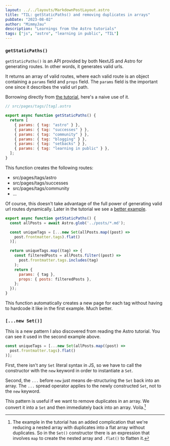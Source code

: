 ```yaml
---
layout: ../../layouts/MarkdownPostLayout.astro
title: "TIL: getStaticPaths() and removing duplicates in arrays"
pubDate: "2023-08-02"
author: "MimmyJau"
description: "Learnings from the Astro tutorials"
tags: ["js", "astro", "learning in public", "TIL"]
---
```


### `getStaticPaths()`

`getStaticPaths()` is an API provided by both NextJS and Astro for generating routes. In other words, it generates valid urls. 

It returns an array of valid routes, where each valid route is an object containing a `params` field and `props` field. The `params` field is the important one since it describes the valid url path. 

Borrowing directly from [the tutorial](https://docs.astro.build/en/tutorial/5-astro-api/2/#create-pages-dynamically), here's a naive use of it.

``` javascript
// src/pages/tags/[tag].astro

export async function getStaticPaths() {
  return [
    { params: { tag: "astro" } },
    { params: { tag: "successes" } },
    { params: { tag: "community" } },
    { params: { tag: "blogging" } },
    { params: { tag: "setbacks" } },
    { params: { tag: "learning in public" } },
  ];
}
```

This function creates the following routes:
- src/pages/tags/astro
- src/pages/tags/successes
- src/pages/tags/community
- ...

Of course, this doesn't take advantage of the full power of generating valid url routes dynamically. Later in the tutorial we see a [better example](https://docs.astro.build/en/tutorial/5-astro-api/2/#final-code-sample).

``` javascript
export async function getStaticPaths() {
  const allPosts = await Astro.glob('../posts/*.md');

  const uniqueTags = [...new Set(allPosts.map((post) => 
    post.frontmatter.tags).flat()
  )];

  return uniqueTags.map((tag) => {
    const filteredPosts = allPosts.filter((post) =>
      post.frontmatter.tags.includes(tag)
    );
    return {
      params: { tag },
      props: { posts: filteredPosts },
    };
  });
}
```

This function automatically creates a new page for each tag without having to hardcode it like in the first example. Much better.

### `[...new Set()]`

This is a new pattern I also discovered from reading the Astro tutorial. You can see it used in the second example above. 

``` javascript
const uniqueTags = [...new Set(allPosts.map((post) => 
  post.frontmatter.tags).flat()
)];
```

First, there isn't any `Set` literal syntax in JS, so we have to call the constructor with the `new` keyword in order to instantiate a `Set`.

Second, the `...` before `new` just means de-structuring the `Set` back into an array. The `...` spread operator applies to the newly constructed `Set`, not to the `new` keyword. 

This pattern is useful if we want to remove duplicates in an array. We convert it into a `Set` and then immediately back into an array. Voila.[^nested]

[^nested]: The example in the tutorial has an added complication that we're reducing a nested array with duplicates into a flat array without duplicates. So in the `Set()` constructor there is an expression that involves `map` to create the nested array and `.flat()` to flatten it.
